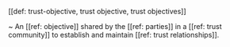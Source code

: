 [[def: trust-objective, trust objective, trust objectives]]

~ An [[ref: objective]] shared by the [[ref: parties]] in a [[ref: trust community]] to establish and maintain [[ref: trust relationships]].
